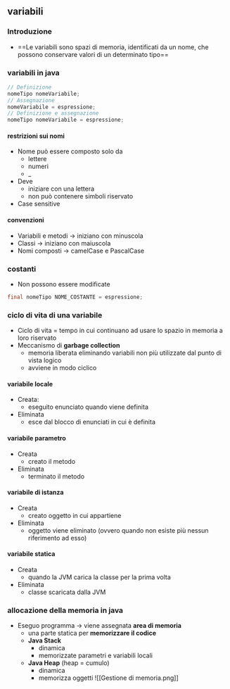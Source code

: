 ## variabili
### Introduzione
- ==Le variabili sono spazi di memoria, identificati da un nome, che possono conservare valori di un determinato tipo==
### variabili in java
```java
// Definizione
nomeTipo nomeVariabile;
// Assegnazione
nomeVariabile = espressione;
// Definizione e assegnazione
nomeTipo nomeVariabile = espressione;
```
#### restrizioni sui nomi
- Nome può essere composto solo da
	- lettere
	- numeri
	- _
- Deve
	- iniziare con una lettera
	- non può contenere simboli riservato
- Case sensitive
#### convenzioni
- Variabili e metodi -> iniziano con minuscola
- Classi -> iniziano con maiuscola
- Nomi composti -> camelCase e PascalCase
### costanti
- Non possono essere modificate
```java
final nomeTipo NOME_COSTANTE = espressione;
```
### ciclo di vita di una variabile
- Ciclo di vita = tempo in cui continuano ad usare lo spazio in memoria a loro riservato
- Meccanismo di **garbage collection**
	- memoria liberata eliminando variabili non più utilizzate dal punto di vista logico
	- avviene in modo ciclico
#### variabile locale
- Creata:
	- eseguito enunciato quando viene definita
- Eliminata
	- esce dal blocco di enunciati in cui è definita
#### variabile parametro
- Creata
	- creato il metodo
- Eliminata
	- terminato il metodo
#### variabile di istanza
- Creata
	- creato oggetto in cui appartiene
- Eliminata
	- oggetto viene eliminato (ovvero quando non esiste più nessun riferimento ad esso)
#### variabile statica
- Creata
	- quando la JVM carica la classe per la prima volta
- Eliminata
	- classe scaricata dalla JVM
### allocazione della memoria in java
- Eseguo programma -> viene assegnata **area di memoria**
	- una parte statica per **memorizzare il codice**
	- **Java Stack**
		- dinamica
		- memorizzate parametri e variabili locali
	- **Java Heap** (heap = cumulo)
		- dinamica
		- memorizza oggetti
![[Gestione di memoria.png]]
